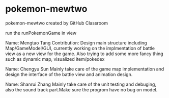 # pokemon-mewtwo
pokemon-mewtwo created by GitHub Classroom

run the runPokemonGame in view

Name: Mengtao Tang
Contribution: Design main structure including Map/GameModel/GUI, currently working on the implmentation of battle view as
a new view for the game. Also trying to add some more fancy thing such as dynamic map, visualized item/pokedex

Name: Chengyu Sun
Mainly take care of the game map implementation and design the interface of the battle view and animation design.

Name: Shanrui Zhang
Mainly take care of the unit testing and debuging, also the sound track part.Make sure the progrom have no bug on model.

